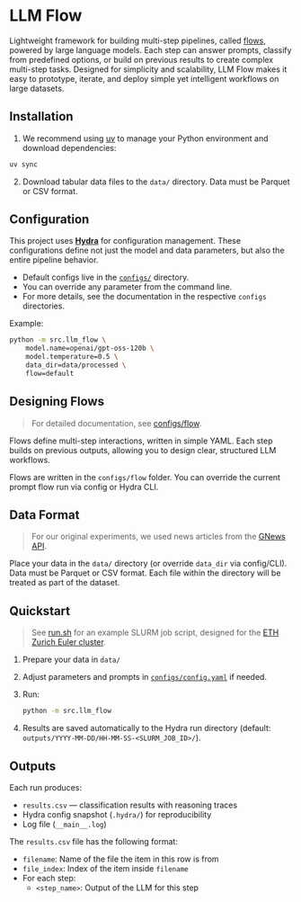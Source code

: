 # LLM Flow

Lightweight framework for building multi-step pipelines, called [flows](configs/flow/README.md), powered by large language models. Each step can answer prompts, classify from predefined options, or build on previous results to create complex multi-step tasks. Designed for simplicity and scalability, LLM Flow makes it easy to prototype, iterate, and deploy simple yet intelligent workflows on large datasets.

## Installation

1. We recommend using [uv](https://docs.astral.sh/uv/getting-started/installation/) to manage your Python environment and download dependencies:
```bash
uv sync
```

2. Download tabular data files to the `data/` directory. Data must be Parquet or CSV format.

## Configuration

This project uses **[Hydra](https://hydra.cc)** for configuration management. These configurations define not just the model and data parameters, but also the entire pipeline behavior.

* Default configs live in the [`configs/`](configs) directory.
* You can override any parameter from the command line.
* For more details, see the documentation in the respective `configs` directories.

Example:

```bash
python -m src.llm_flow \
    model.name=openai/gpt-oss-120b \
    model.temperature=0.5 \
    data_dir=data/processed \
    flow=default
```

## Designing Flows

> For detailed documentation, see [configs/flow](configs/flow/README.md).

Flows define multi-step interactions, written in simple YAML.  Each step builds on previous outputs, allowing you to design clear, structured LLM workflows.

Flows are written in the `configs/flow` folder. You can override the current prompt flow run via config or Hydra CLI.

## Data Format

> For our original experiments, we used news articles from the [GNews API](http://gnews.io).

Place your data in the `data/` directory (or override `data_dir` via config/CLI). Data must be Parquet or CSV format. Each file within the directory will be treated as part of the dataset.

## Quickstart

> See [run.sh](run.sh) for an example SLURM job script, designed for the [ETH Zurich Euler cluster](https://ele.ethz.ch/resources-and-infrastructure/infrastructure/computational-ressources.html).

1. Prepare your data in `data/`
2. Adjust parameters and prompts in [`configs/config.yaml`](configs/config.yaml) if needed.
3. Run:

   ```bash
   python -m src.llm_flow
   ```
4. Results are saved automatically to the Hydra run directory (default: `outputs/YYYY-MM-DD/HH-MM-SS-<SLURM_JOB_ID>/`).

## Outputs

Each run produces:

* `results.csv` — classification results with reasoning traces
* Hydra config snapshot (`.hydra/`) for reproducibility
* Log file (`__main__.log`)

The `results.csv` file has the following format:
- `filename`: Name of the file the item in this row is from
- `file_index`: Index of the item inside `filename`
- For each step:
    - `<step_name>`: Output of the LLM for this step
